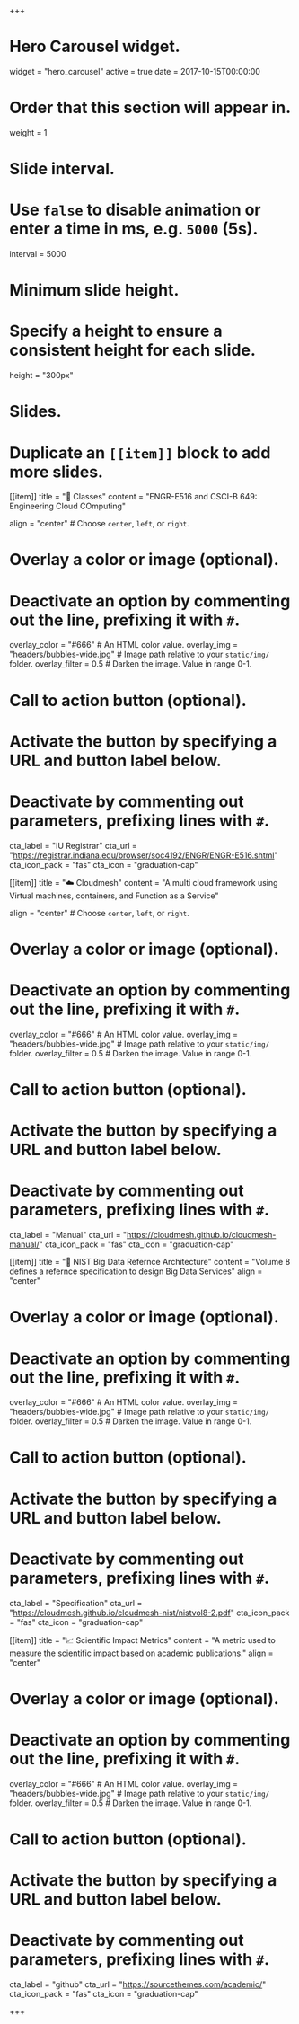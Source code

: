 +++
# Hero Carousel widget.
widget = "hero_carousel"
active = true
date = 2017-10-15T00:00:00

# Order that this section will appear in.
weight = 1

# Slide interval.
# Use `false` to disable animation or enter a time in ms, e.g. `5000` (5s).
interval = 5000

# Minimum slide height.
# Specify a height to ensure a consistent height for each slide.
height = "300px"

# Slides.
# Duplicate an `[[item]]` block to add more slides.

[[item]]
  title = ":rocket: Classes"
  content = "ENGR-E516 and CSCI-B 649: Engineering Cloud COmputing"
  
  align = "center"  # Choose `center`, `left`, or `right`.

  # Overlay a color or image (optional).
  #   Deactivate an option by commenting out the line, prefixing it with `#`.
  overlay_color = "#666"  # An HTML color value.
  overlay_img = "headers/bubbles-wide.jpg"  # Image path relative to your `static/img/` folder.
  overlay_filter = 0.5  # Darken the image. Value in range 0-1.

  # Call to action button (optional).
  #   Activate the button by specifying a URL and button label below.
  #   Deactivate by commenting out parameters, prefixing lines with `#`.
  cta_label = "IU Registrar"
  cta_url = "https://registrar.indiana.edu/browser/soc4192/ENGR/ENGR-E516.shtml"
  cta_icon_pack = "fas"
  cta_icon = "graduation-cap"


[[item]]
  title = ":cloud: Cloudmesh"
  content = "A multi cloud framework using Virtual machines, containers, and Function as a Service"
  
  align = "center"  # Choose `center`, `left`, or `right`.

  # Overlay a color or image (optional).
  #   Deactivate an option by commenting out the line, prefixing it with `#`.
  overlay_color = "#666"  # An HTML color value.
  overlay_img = "headers/bubbles-wide.jpg"  # Image path relative to your `static/img/` folder.
  overlay_filter = 0.5  # Darken the image. Value in range 0-1.

  # Call to action button (optional).
  #   Activate the button by specifying a URL and button label below.
  #   Deactivate by commenting out parameters, prefixing lines with `#`.
  cta_label = "Manual"
  cta_url = "https://cloudmesh.github.io/cloudmesh-manual/"
  cta_icon_pack = "fas"
  cta_icon = "graduation-cap"


[[item]]
  title = ":page_facing_up: NIST Big Data Refernce Architecture"
  content = "Volume 8 defines a refernce specification to design Big Data Services"
  align = "center"

  # Overlay a color or image (optional).
  #   Deactivate an option by commenting out the line, prefixing it with `#`.
  overlay_color = "#666"  # An HTML color value.
  overlay_img = "headers/bubbles-wide.jpg"  # Image path relative to your `static/img/` folder.
  overlay_filter = 0.5  # Darken the image. Value in range 0-1.

  # Call to action button (optional).
  #   Activate the button by specifying a URL and button label below.
  #   Deactivate by commenting out parameters, prefixing lines with `#`.
  cta_label = "Specification"
  cta_url = "https://cloudmesh.github.io/cloudmesh-nist/nistvol8-2.pdf"
  cta_icon_pack = "fas"
  cta_icon = "graduation-cap"

[[item]]
  title = ":chart_with_upwards_trend: Scientific Impact Metrics"
  content = "A metric used to measure the scientific impact based on  academic publications."
  align = "center"

  # Overlay a color or image (optional).
  #   Deactivate an option by commenting out the line, prefixing it with `#`.
  overlay_color = "#666"  # An HTML color value.
  overlay_img = "headers/bubbles-wide.jpg"  # Image path relative to your `static/img/` folder.
  overlay_filter = 0.5  # Darken the image. Value in range 0-1.

  # Call to action button (optional).
  #   Activate the button by specifying a URL and button label below.
  #   Deactivate by commenting out parameters, prefixing lines with `#`.
  cta_label = "github"
  cta_url = "https://sourcethemes.com/academic/"
  cta_icon_pack = "fas"
  cta_icon = "graduation-cap"

+++
